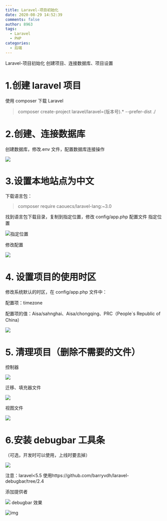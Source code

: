 ```yaml
---
title: Laravel-项目初始化
date: 2020-08-29 14:52:39
comments: false
author: 8963
tags:
  - Laravel
  - PHP
categories:
  - 后端
---
```


Laravel-项目初始化
创建项目、连接数据库、项目设置

<!-- more -->

# 1.创建 laravel 项目

使用 composer 下载 Laravel

> composer create-project laravel/laravel=(版本号).\* --prefer-dist ./

# 2.创建、连接数据库

创建数据库，修改.env 文件，配置数据库连接操作

![](https://cdn.jsdelivr.net/gh/K8963/cloudimg@master/blog/2020082508535993.png)

# 3.设置本地站点为中文

下载语言包：

> composer require caouecs/laravel-lang:~3.0

找到语言包下载目录，复制到指定位置，修改 config/app.php 配置文件
指定位置

![指定位置](https://cdn.jsdelivr.net/gh/K8963/cloudimg@master/blog/20200825085739634.png)

修改配置

![](https://cdn.jsdelivr.net/gh/K8963/cloudimg@master/blog/20200825085800705.png)

# 4. 设置项目的使用时区

修改系统默认的时区，在 config/app.php 文件中：

配置项：timezone

配置项的值：Aisa/sahnghai、Aisa/chongqing、PRC（People`s Republic of China）

![](https://cdn.jsdelivr.net/gh/K8963/cloudimg@master/blog/20200825085841181.png)

# 5. 清理项目（删除不需要的文件）

控制器

![](https://cdn.jsdelivr.net/gh/K8963/cloudimg@master/blog/20200825090232225.png)

迁移、填充器文件

![](../../../整理/All2/后端/img/20200825090302235.png)

视图文件

![](https://cdn.jsdelivr.net/gh/K8963/cloudimg@master/blog/20200825090315183.png)

# 6.安装 debugbar 工具条

（可选，开发时可以使用，上线时要去掉）

![](https://cdn.jsdelivr.net/gh/K8963/cloudimg@master/blog/20200825090447886.png)

注意：laravel<5.5 使用https://github.com/barryvdh/laravel-debugbar/tree/2.4

添加提供者

![](https://cdn.jsdelivr.net/gh/K8963/cloudimg@master/blog/20200825090711379.png)
debugbar 效果

![img](https://cdn.jsdelivr.net/gh/K8963/cloudimg@master/blog/20200825090800982.png)
